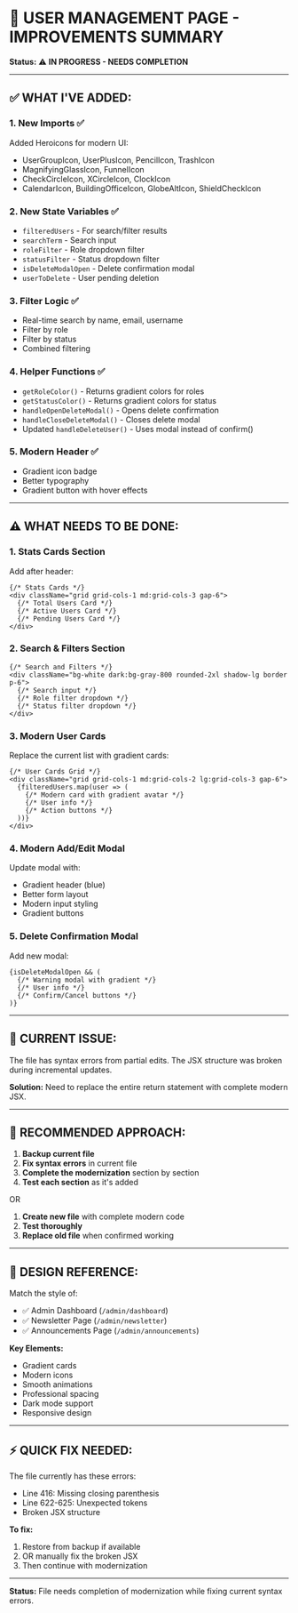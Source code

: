 # 🎨 USER MANAGEMENT PAGE - IMPROVEMENTS SUMMARY

**Status:** ⚠️ **IN PROGRESS - NEEDS COMPLETION**

---

## ✅ **WHAT I'VE ADDED:**

### **1. New Imports** ✅
Added Heroicons for modern UI:
- UserGroupIcon, UserPlusIcon, PencilIcon, TrashIcon
- MagnifyingGlassIcon, FunnelIcon
- CheckCircleIcon, XCircleIcon, ClockIcon
- CalendarIcon, BuildingOfficeIcon, GlobeAltIcon, ShieldCheckIcon

### **2. New State Variables** ✅
- `filteredUsers` - For search/filter results
- `searchTerm` - Search input
- `roleFilter` - Role dropdown filter
- `statusFilter` - Status dropdown filter
- `isDeleteModalOpen` - Delete confirmation modal
- `userToDelete` - User pending deletion

### **3. Filter Logic** ✅
- Real-time search by name, email, username
- Filter by role
- Filter by status
- Combined filtering

### **4. Helper Functions** ✅
- `getRoleColor()` - Returns gradient colors for roles
- `getStatusColor()` - Returns gradient colors for status
- `handleOpenDeleteModal()` - Opens delete confirmation
- `handleCloseDeleteModal()` - Closes delete modal
- Updated `handleDeleteUser()` - Uses modal instead of confirm()

### **5. Modern Header** ✅
- Gradient icon badge
- Better typography
- Gradient button with hover effects

---

## ⚠️ **WHAT NEEDS TO BE DONE:**

### **1. Stats Cards Section**
Add after header:
```tsx
{/* Stats Cards */}
<div className="grid grid-cols-1 md:grid-cols-3 gap-6">
  {/* Total Users Card */}
  {/* Active Users Card */}
  {/* Pending Users Card */}
</div>
```

### **2. Search & Filters Section**
```tsx
{/* Search and Filters */}
<div className="bg-white dark:bg-gray-800 rounded-2xl shadow-lg border p-6">
  {/* Search input */}
  {/* Role filter dropdown */}
  {/* Status filter dropdown */}
</div>
```

### **3. Modern User Cards**
Replace the current list with gradient cards:
```tsx
{/* User Cards Grid */}
<div className="grid grid-cols-1 md:grid-cols-2 lg:grid-cols-3 gap-6">
  {filteredUsers.map(user => (
    {/* Modern card with gradient avatar */}
    {/* User info */}
    {/* Action buttons */}
  ))}
</div>
```

### **4. Modern Add/Edit Modal**
Update modal with:
- Gradient header (blue)
- Better form layout
- Modern input styling
- Gradient buttons

### **5. Delete Confirmation Modal**
Add new modal:
```tsx
{isDeleteModalOpen && (
  {/* Warning modal with gradient */}
  {/* User info */}
  {/* Confirm/Cancel buttons */}
)}
```

---

## 🔧 **CURRENT ISSUE:**

The file has syntax errors from partial edits. The JSX structure was broken during incremental updates.

**Solution:** Need to replace the entire return statement with complete modern JSX.

---

## 📝 **RECOMMENDED APPROACH:**

1. **Backup current file**
2. **Fix syntax errors** in current file
3. **Complete the modernization** section by section
4. **Test each section** as it's added

OR

1. **Create new file** with complete modern code
2. **Test thoroughly**
3. **Replace old file** when confirmed working

---

## 🎨 **DESIGN REFERENCE:**

Match the style of:
- ✅ Admin Dashboard (`/admin/dashboard`)
- ✅ Newsletter Page (`/admin/newsletter`)
- ✅ Announcements Page (`/admin/announcements`)

**Key Elements:**
- Gradient cards
- Modern icons
- Smooth animations
- Professional spacing
- Dark mode support
- Responsive design

---

## ⚡ **QUICK FIX NEEDED:**

The file currently has these errors:
- Line 416: Missing closing parenthesis
- Line 622-625: Unexpected tokens
- Broken JSX structure

**To fix:**
1. Restore from backup if available
2. OR manually fix the broken JSX
3. Then continue with modernization

---

**Status:** File needs completion of modernization while fixing current syntax errors.
